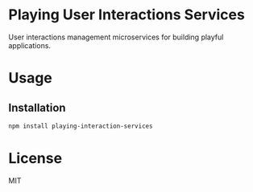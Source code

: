 Playing User Interactions Services
==================================

User interactions management microservices for building playful applications.

# Usage

## Installation

```bash
npm install playing-interaction-services
```

# License

MIT